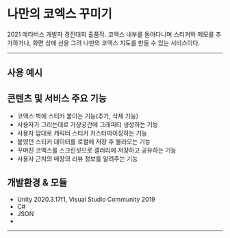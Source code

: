 # 나만의 코엑스 꾸미기
2021 메타버스 개발자 경진대회 출품작. 코엑스 내부를 돌아다니며 스티커와 메모를 추가하거나, 화면 상에 선을 그려 나만의 코엑스 지도를 만들 수 있는 서비스이다.

---
## 사용 예시


## 콘텐츠 및 서비스 주요 기능
- 코엑스 벽에 스티커 붙이는 기능(추가, 삭제 가능)
- 사용자가 그리는대로 가상공간에 그래피티 생성하는 기능
- 사용자 맘대로 캐릭터 스티커 커스터마이징하는 기능
- 붙였던 스티커 데이터를 로컬에 저장 후 불러오는 기능
- 꾸며진 코엑스를 스크린샷으로 갤러리에 저장하고 공유하는 기능
- 사용자 근처의 매장의 리뷰 정보를 알려주는 기능

## 개발환경 & 모듈

- Unity 2020.3.17f1, Visual Studio Community 2019
- C#
- JSON
- 
---
